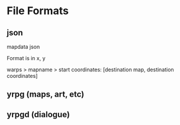 ﻿# File Formats
## json
mapdata json

Format is in x, y

warps > mapname > start coordinates: [destination map, destination coordinates]

## yrpg (maps, art, etc)

## yrpgd (dialogue)